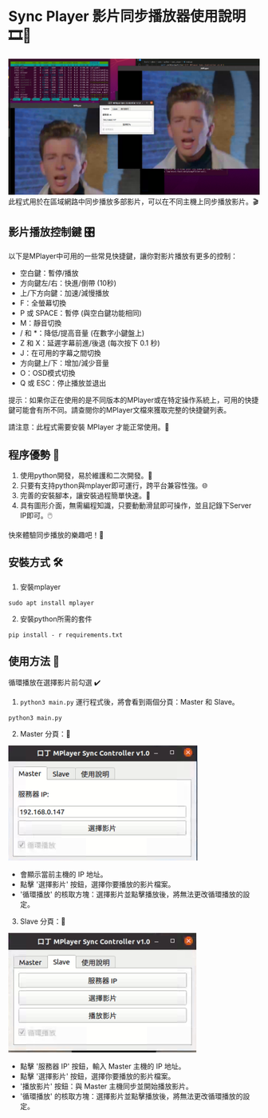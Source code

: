 # Sync Player 影片同步播放器使用說明 🎞️🔄

![demo](https://github.com/Oliver0804/sync_player/blob/main/%E6%88%AA%E5%9C%96%202023-08-03%20%E4%B8%8A%E5%8D%8812.10.35.png)
此程式用於在區域網路中同步播放多部影片，可以在不同主機上同步播放影片。🎬

## 影片播放控制鍵 🎛️


以下是MPlayer中可用的一些常見快捷鍵，讓你對影片播放有更多的控制：

- 空白鍵：暫停/播放
- 方向鍵左/右：快進/倒帶 (10秒)
- 上/下方向鍵：加速/減慢播放
- F：全螢幕切換
- P 或 SPACE：暫停 (與空白鍵功能相同)
- M：靜音切換
- / 和 *：降低/提高音量 (在數字小鍵盤上)
- Z 和 X：延遲字幕前進/後退 (每次按下 0.1 秒)
- J：在可用的字幕之間切換
- 方向鍵上/下：增加/減少音量
- O：OSD模式切換
- Q 或 ESC：停止播放並退出

提示：如果你正在使用的是不同版本的MPlayer或在特定操作系統上，可用的快捷鍵可能會有所不同。請查閱你的MPlayer文檔來獲取完整的快捷鍵列表。

請注意：此程式需要安裝 MPlayer 才能正常使用。📌

## 程序優勢 🌟
1. 使用python開發，易於維護和二次開發。🐍
2. 只要有支持python與mplayer即可運行，跨平台兼容性強。🌐
3. 完善的安裝腳本，讓安裝過程簡單快速。📜
4. 具有圖形介面，無需編程知識，只要動動滑鼠即可操作，並且記錄下Server IP即可。🖱️

快來體驗同步播放的樂趣吧！🎉

## 安裝方式 🛠️

1. 安裝mplayer
```
sudo apt install mplayer
```

2. 安裝python所需的套件
```
pip install - r requirements.txt
```

## 使用方法 📖

循環播放在選擇影片前勾選 ✔️

1. `python3 main.py` 運行程式後，將會看到兩個分頁：Master 和 Slave。

```
python3 main.py
```

2. Master 分頁：🔗

![demo](https://github.com/Oliver0804/sync_player/blob/main/%E6%88%AA%E5%9C%96%202023-08-03%20%E4%B8%8A%E5%8D%8812.10.47.png)

   - 會顯示當前主機的 IP 地址。
   - 點擊 '選擇影片' 按鈕，選擇你要播放的影片檔案。
   - '循環播放' 的核取方塊：選擇影片並點擊播放後，將無法更改循環播放的設定。

3. Slave 分頁：🔗

![demo](https://github.com/Oliver0804/sync_player/blob/main/%E6%88%AA%E5%9C%96%202023-08-03%20%E4%B8%8A%E5%8D%8812.11.22.png)

   - 點擊 '服務器 IP' 按鈕，輸入 Master 主機的 IP 地址。
   - 點擊 '選擇影片' 按鈕，選擇你要播放的影片檔案。
   - '播放影片' 按鈕：與 Master 主機同步並開始播放影片。
   - '循環播放' 的核取方塊：選擇影片並點擊播放後，將無法更改循環播放的設定。

